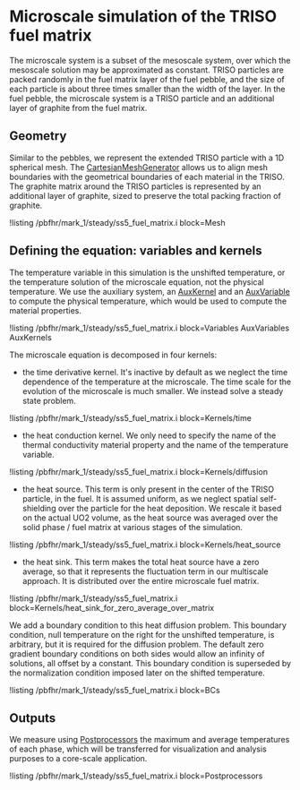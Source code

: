 # Microscale simulation of the TRISO fuel matrix

The microscale system is a subset of the mesoscale system, over which the mesoscale solution may
be approximated as constant. TRISO particles are packed randomly in the fuel matrix layer of the fuel
pebble, and the size of each particle is about three times smaller than the width of the layer.
In the fuel pebble, the microscale system is a TRISO particle and an additional layer of graphite
from the fuel matrix.

## Geometry

Similar to the pebbles, we represent the extended TRISO particle with a 1D spherical mesh.
The [CartesianMeshGenerator](https://mooseframework.inl.gov/source/meshgenerators/CartesianMeshGenerator.html) allows us to align mesh boundaries with the geometrical
boundaries of each material in the TRISO. The graphite matrix around the TRISO particles is
represented by an additional layer of graphite, sized to preserve the total packing fraction of graphite.

!listing /pbfhr/mark_1/steady/ss5_fuel_matrix.i block=Mesh

## Defining the equation: variables and kernels

The temperature variable in this simulation is the unshifted temperature, or the
temperature solution of the microscale equation, not the physical temperature. We use the
auxiliary system, an [AuxKernel](https://mooseframework.inl.gov/moose/syntax/AuxKernels/) and an [AuxVariable](https://mooseframework.inl.gov/syntax/AuxVariables/) to compute the physical temperature, which
would be used to compute the material properties.

!listing /pbfhr/mark_1/steady/ss5_fuel_matrix.i block=Variables AuxVariables AuxKernels

The microscale equation is decomposed in four kernels:

- the time derivative kernel. It's inactive by default as we neglect the time dependence of the
  temperature at the microscale. The time scale for the evolution of the microscale is much smaller.
  We instead solve a steady state problem.

!listing /pbfhr/mark_1/steady/ss5_fuel_matrix.i block=Kernels/time

- the heat conduction kernel. We only need to specify the name of the thermal conductivity material property
  and the name of the temperature variable.

!listing /pbfhr/mark_1/steady/ss5_fuel_matrix.i block=Kernels/diffusion

- the heat source. This term is only present in the center of the TRISO particle, in the fuel.
  It is assumed uniform, as we neglect spatial self-shielding over
  the particle for the heat deposition. We rescale it based on the actual UO2 volume, as the heat source was
  averaged over the solid phase / fuel matrix at various stages of the simulation.

!listing /pbfhr/mark_1/steady/ss5_fuel_matrix.i block=Kernels/heat_source

- the heat sink. This term makes the total heat source have a zero average,
  so that it represents the fluctuation term in our
  multiscale approach. It is distributed over the entire microscale fuel matrix.

!listing /pbfhr/mark_1/steady/ss5_fuel_matrix.i block=Kernels/heat_sink_for_zero_average_over_matrix


We add a boundary condition to this heat diffusion problem. This boundary condition, null temperature on the right
for the unshifted temperature, is arbitrary, but it is required for the diffusion problem. The default zero gradient
boundary conditions on both sides would allow an infinity of solutions, all offset by a constant. This boundary condition is
superseded by the normalization condition imposed later on the shifted temperature.

!listing /pbfhr/mark_1/steady/ss5_fuel_matrix.i block=BCs

## Outputs

We measure using [Postprocessors](https://mooseframework.inl.gov/syntax/Postprocessors/index.html) the maximum and average temperatures of each phase, which will be transferred for
visualization and analysis purposes to a core-scale application.

!listing /pbfhr/mark_1/steady/ss5_fuel_matrix.i block=Postprocessors
